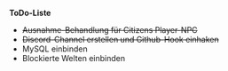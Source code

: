 **ToDo-Liste**
- ~~Ausnahme-Behandlung für Citizens Player-NPC~~
- ~~Discord-Channel erstellen und Github-Hook einhaken~~
- MySQL einbinden
- Blockierte Welten einbinden
